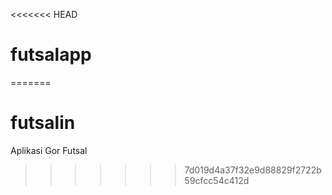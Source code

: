 <<<<<<< HEAD
# futsalapp
=======
# futsalin
Aplikasi Gor Futsal
>>>>>>> 7d019d4a37f32e9d88829f2722b59cfcc54c412d
